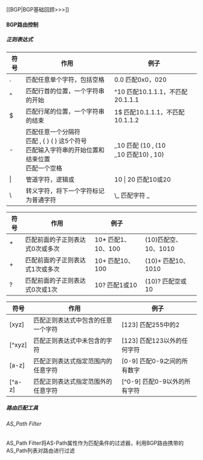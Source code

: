 [[BGP|BGP基础回顾>>>]]
#### BGP路由控制
##### 正则表达式

| 符号  | 作用                                                             | 例子                                            |
| --- | -------------------------------------------------------------- | --------------------------------------------- |
| .   | 匹配任意单个字符，包括空格                                                  | 0.0 匹配0x0，020                                 |
| ^   | 匹配行首的位置，一个字符串的开始                                               | ^10 匹配10.1.1.1，不匹配20.1.1.1                    |
| $   | 匹配行尾的位置，一个字符串的结束                                               | 1$ 匹配10.1.1.1，不匹配10.1.1.2                     |
| -   | 匹配任意一个分隔符<br>匹配 , { } ( ) 这5个符号<br>匹配输入字符串的开始位置和结束位置<br>匹配一个空格 | \_10 匹配 (10  ,  {10<br>\_10 匹配10)  ,  10}<br> |
| \|  | 管道字符，逻辑或                                                       | 10 \| 20 匹配10或20                              |
| \   | 转义字符，将下一个字符标记为普通字符                                             | \\\_ 匹配字符 \_                                  |

| 符号  | 作用               | 例子             |                 |
| --- | ---------------- | -------------- | --------------- |
| *   | 匹配前面的子正则表达式0次或多次 | 10* 匹配1、10、100 | (10)匹配空、10、1010 |
| +   | 匹配前面的子正则表达式1次或多次 | 10+ 匹配10、100   | (10)+ 匹配10、1010 |
| ?   | 匹配前面的子正则表达式0次或1次 | 10? 匹配1或10     | (10)? 匹配空或10    |

| 符号      | 作用                | 例子                   |
| ------- | ----------------- | -------------------- |
| \[xyz]  | 匹配正则表达式中包含的任意一个字符 | \[123] 匹配255中的2      |
| \[^xyz] | 匹配正则表达式中未包含的字符    | \[123] 匹配123以外的任何字符  |
| \[a-z]  | 匹配正则表达式指定范围内的任意字符 | \[0-9] 匹配0-9之间的所有数字  |
| \[^a-z] | 匹配正则表达式指定范围外的任意字符 | \[^0-9] 匹配0-9以外的所有字符 |
##### 路由匹配工具
###### AS_Path Filter
AS_Path Filter将AS-Path属性作为匹配条件的过滤器，利用BGP路由携带的AS_Path列表对路由进行过滤